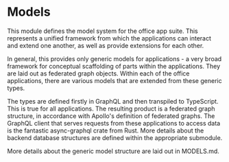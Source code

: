 # Models

This module defines the model system for the office app suite. This represents a unified framework from which the applications can interact and extend one another, as well as provide extensions for each other. 

In general, this provides only generic models for applications - a very broad framework for conceptual scaffolding of parts within the applications. They are laid out as federated graph objects. Within each of the office applications, there are various models that are extended from these generic types.

The types are defined firstly in GraphQL and then transpiled to TypeScript. This is true for all applications. The resulting product is a federated graph structure, in accordance with Apollo's definition of federated graphs. The GraphQL client that serves requests from these applications to access data is the fantastic async-graphql crate from Rust. More details about the backend database structures are defined within the appropriate submodule.

More details about the generic model structure are laid out in MODELS.md.
